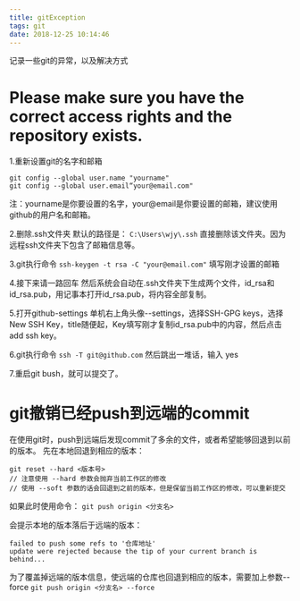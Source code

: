 ```yaml
---
title: gitException
tags: git
date: 2018-12-25 10:14:46
---
```


记录一些git的异常，以及解决方式

# Please make sure you have the correct access rights and the repository exists.
1.重新设置git的名字和邮箱
```
git config --global user.name "yourname"
git config --global user.email“your@email.com"
```
注：yourname是你要设置的名字，your@email是你要设置的邮箱，建议使用github的用户名和邮箱。

2.删除.ssh文件夹
默认的路径是：
`C:\Users\wjy\.ssh`
直接删除该文件夹。因为远程ssh文件夹下包含了邮箱信息等。

3.git执行命令
`ssh-keygen -t rsa -C "your@email.com"`
填写刚才设置的邮箱

4.接下来请一路回车
然后系统会自动在.ssh文件夹下生成两个文件，id_rsa和id_rsa.pub，用记事本打开id_rsa.pub，将内容全部复制。

5.打开github-settings
单机右上角头像--settings，选择SSH-GPG keys，选择New SSH Key，title随便起，Key填写刚才复制id_rsa.pub中的内容，然后点击add ssh key。

6.git执行命令
`ssh -T git@github.com`
然后跳出一堆话，输入 yes

7.重启git bush，就可以提交了。

# git撤销已经push到远端的commit
在使用git时，push到远端后发现commit了多余的文件，或者希望能够回退到以前的版本。
先在本地回退到相应的版本：
```
git reset --hard <版本号>
// 注意使用 --hard 参数会抛弃当前工作区的修改
// 使用 --soft 参数的话会回退到之前的版本，但是保留当前工作区的修改，可以重新提交
```

如果此时使用命令：
`git push origin <分支名>`

会提示本地的版本落后于远端的版本：
```
failed to push some refs to '仓库地址'
update were rejected because the tip of your current branch is behind...
```
为了覆盖掉远端的版本信息，使远端的仓库也回退到相应的版本，需要加上参数--force
`git push origin <分支名> --force`



